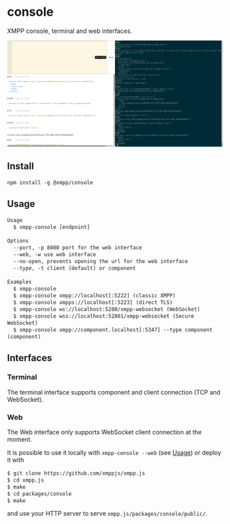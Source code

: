 # console

XMPP console, terminal and web interfaces.

![](screenshot.png)

## Install

```
npm install -g @xmpp/console
```

## Usage

```
Usage
  $ xmpp-console [endpoint]

Options
  --port, -p 8080 port for the web interface
  --web, -w use web interface
  --no-open, prevents opening the url for the web interface
  --type, -t client (default) or component

Examples
  $ xmpp-console
  $ xmpp-console xmpp://localhost[:5222] (classic XMPP)
  $ xmpp-console xmpps://localhost[:5223] (direct TLS)
  $ xmpp-console ws://localhost:5280/xmpp-websocket (WebSocket)
  $ xmpp-console wss://localhost:52801/xmpp-websocket (Secure WebSocket)
  $ xmpp-console xmpp://component.localhost[:5347] --type component (component)
```

## Interfaces

### Terminal

The terminal interface supports component and client connection (TCP and WebSocket).

### Web

The Web interface only supports WebSocket client connection at the moment.

It is possible to use it locally with `xmpp-console --web` (see [Usage](#usage)) or deploy it with

```
$ git clone https://github.com/xmppjs/xmpp.js
$ cd xmpp.js
$ make
$ cd packages/console
$ make
```

and use your HTTP server to serve `xmpp.js/packages/console/public/`.
